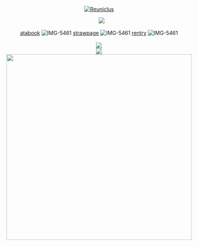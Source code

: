 <p align="center">

</p>
<p align="center">
<a href="https://pokemondb.net/pokedex/reuniclus"><img src="https://img.pokemondb.net/sprites/black-white/anim/shiny/reuniclus.gif" alt="Reuniclus"></a> 
<div align="center">
<p align="center">⠀
    <img src="https://file.garden/ZsSxUkGAHTdMnOYN/tumblr_dd65940151448aa4ad85fff19704dfc4_c586e1a8_540%20(2).webp">

[atabook](https://iyowa.atabook.org/) ![IMG-5461](https://github.com/user-attachments/assets/f9b0a178-7831-4d5e-93d8-f31eafe1c002)
 [strawpage](https://fautis.straw.page/) ![IMG-5461](https://github.com/user-attachments/assets/3dfc52ca-8861-4205-9c77-fcc958bf339e)
 [rentry](https://rentry.co/flaskrose) ![IMG-5461](https://github.com/user-attachments/assets/1022904f-33a0-4b6c-865f-18b1c0cc3de1)
 <br><br> <a href="https://hits.seeyoufarm.com"><img src="https://hits.seeyoufarm.com/api/count/incr/badge.svg?url=https%3A%2F%2Fgithub.com%2Falmostended%2Fhit-counter&count_bg=%23FFB9B9&title_bg=%23555555&icon=riseup.svg&icon_color=%23E7E7E7&title=fautis&edge_flat=false"/></a> 
<br> <img src="https://file.garden/ZsSxUkGAHTdMnOYN/tumblr_dd65940151448aa4ad85fff19704dfc4_c586e1a8_540%20(2).webp">
<img src="https://file.garden/ZsSxUkGAHTdMnOYN/download%20(7).png" width="500">



